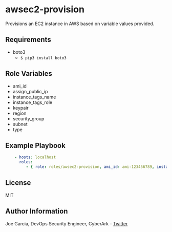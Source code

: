 awsec2-provision
=========

Provisions an EC2 instance in AWS based on variable values provided.

Requirements
------------

* boto3
  * `$ pip3 install boto3`

Role Variables
--------------

* ami_id
* assign_public_ip
* instance_tags_name
* instance_tags_role
* keypair
* region
* security_group
* subnet
* type

Example Playbook
----------------

```yaml
    - hosts: localhost
      roles:
         - { role: roles/awsec2-provision, ami_id: ami-123456789, instance_tags_name: Ubuntu Client, instance_tags_role: client_ubuntu }
```

License
-------

MIT

Author Information
------------------

Joe Garcia, DevOps Security Engineer, CyberArk - [Twitter](https://twitter.com/Joe_Garcia)

